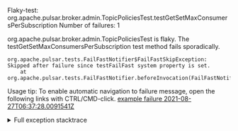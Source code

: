         
Flaky-test: org.apache.pulsar.broker.admin.TopicPoliciesTest.testGetSetMaxConsumersPerSubscription
Number of failures: 1

org.apache.pulsar.broker.admin.TopicPoliciesTest is flaky. The testGetSetMaxConsumersPerSubscription test method fails sporadically.

```
org.apache.pulsar.tests.FailFastNotifier$FailFastSkipException: Skipped after failure since testFailFast system property is set.
	at org.apache.pulsar.tests.FailFastNotifier.beforeInvocation(FailFastNotifier.java:88)

```

Usage tip: To enable automatic navigation to failure message, open the following links with CTRL/CMD-click.
[example failure 2021-08-27T06:37:28.0091541Z](https://github.com/apache/pulsar/runs/3440411059?check_suite_focus=true#step:9:1227)


<details>
<summary>Full exception stacktrace</summary>
<code><pre>
org.apache.pulsar.tests.FailFastNotifier$FailFastSkipException: Skipped after failure since testFailFast system property is set.
	at org.apache.pulsar.tests.FailFastNotifier.beforeInvocation(FailFastNotifier.java:88)

</pre></code>
</details>

